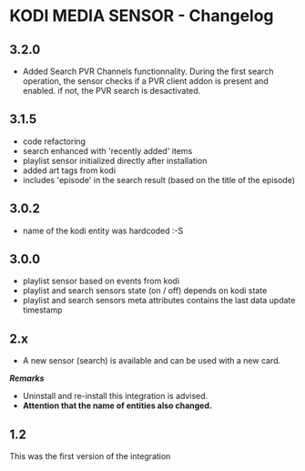 # KODI MEDIA SENSOR - Changelog

## 3.2.0

* Added Search PVR Channels functionnality. During the first search operation, the sensor checks if a PVR client addon is present and enabled. if not, the PVR search is desactivated. 

## 3.1.5

* code refactoring
* search enhanced with 'recently added' items
* playlist sensor initialized directly after installation
* added art tags from kodi
* includes 'episode' in the search result (based on the title of the episode)

## 3.0.2

* name of the kodi entity was hardcoded :-S

## 3.0.0

* playlist sensor based on events from kodi
* playlist and search sensors state (on / off) depends on kodi state
* playlist and search sensors meta attributes contains the last data update timestamp

## 2.x

* A new sensor (search) is available and can be used with a new card.

***Remarks***

* Uninstall and re-install this integration is advised.
* **Attention that the name of entities also changed.**

## 1.2

This was the first version of the integration